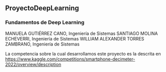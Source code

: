## ProyectoDeepLearning
### Fundamentos de Deep Learning

MANUELA GUTIÉRREZ CANO, Ingeniería de Sistemas
SANTIAGO MOLINA ECHEVERRI, Ingeniería de Sistemas
WILLIAM ALEXANDER TORRES ZAMBRANO, Ingeniería de Sistemas

La competencia sobre la cual desarrollamos este proyecto es la descrita en https://www.kaggle.com/competitions/smartphone-decimeter-2022/overview/description
